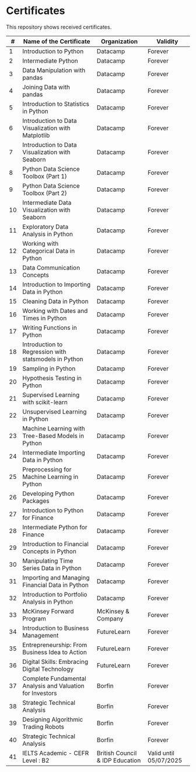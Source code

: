 # Certificates

This repository shows received certificates.

| # | Name of the Certificate | Organization | Validity | 
| --- | --- | --- | --- |
| 1 | Introduction to Python | Datacamp | Forever |
| 2 | Intermediate Python | Datacamp | Forever |
| 3 | Data Manipulation with pandas | Datacamp | Forever |
| 4 | Joining Data with pandas | Datacamp | Forever |
| 5 | Introduction to Statistics in Python | Datacamp | Forever |
| 6 | Introduction to Data Visualization with Matplotlib | Datacamp | Forever |
| 7 | Introduction to Data Visualization with Seaborn | Datacamp | Forever |
| 8 | Python Data Science Toolbox (Part 1) | Datacamp | Forever |
| 9 | Python Data Science Toolbox (Part 2) | Datacamp | Forever |
| 10 | Intermediate Data Visualization with Seaborn | Datacamp | Forever |
| 11 | Exploratory Data Analysis in Python | Datacamp | Forever |
| 12 | Working with Categorical Data in Python | Datacamp | Forever |
| 13 | Data Communication Concepts | Datacamp | Forever |
| 14 | Introduction to Importing Data in Python | Datacamp | Forever |
| 15 | Cleaning Data in Python | Datacamp | Forever |
| 16 | Working with Dates and Times in Python | Datacamp | Forever |
| 17 | Writing Functions in Python | Datacamp | Forever |
| 18 | Introduction to Regression with statsmodels in Python | Datacamp | Forever |
| 19 | Sampling in Python | Datacamp | Forever |
| 20 | Hypothesis Testing in Python | Datacamp | Forever |
| 21 | Supervised Learning with scikit-learn | Datacamp | Forever |
| 22 | Unsupervised Learning in Python | Datacamp | Forever |
| 23 | Machine Learning with Tree-Based Models in Python | Datacamp | Forever |
| 24 | Intermediate Importing Data in Python | Datacamp | Forever |
| 25 | Preprocessing for Machine Learning in Python | Datacamp | Forever |
| 26 | Developing Python Packages | Datacamp | Forever |
| 27 | Introduction to Python for Finance | Datacamp | Forever |
| 28 | Intermediate Python for Finance | Datacamp | Forever |
| 29 | Introduction to Financial Concepts in Python | Datacamp | Forever |
| 30 | Manipulating Time Series Data in Python | Datacamp | Forever |
| 31 | Importing and Managing Financial Data in Python | Datacamp | Forever |
| 32 | Introduction to Portfolio Analysis in Python | Datacamp | Forever |
| 33 | McKinsey Forward Program | McKinsey & Company | Forever |
| 34 | Introduction to Business Management | FutureLearn | Forever |
| 35 | Entrepreneurship: From Business Idea to Action | FutureLearn | Forever |
| 36 | Digital Skills: Embracing Digital Technology | FutureLearn | Forever |
| 37 | Complete Fundamental Analysis and Valuation for Investors | Borfin | Forever |
| 38 | Strategic Technical Analysis | Borfin | Forever |
| 39 | Designing Algorithmic Trading Robots | Borfin | Forever |
| 40 | Strategic Technical Analysis | Borfin | Forever |
| 41 | IELTS Academic - CEFR Level : B2 | British Council & IDP Education | Valid until 05/07/2025 |
